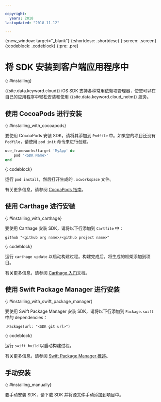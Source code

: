 ```yaml
---

copyright:
  years: 2018
lastupdated: "2018-11-12"

---
```

{:new_window: target="_blank"}
{:shortdesc: .shortdesc}
{:screen: .screen}
{:codeblock: .codeblock}
{:pre: .pre}

# 将 SDK 安装到客户端应用程序中
{: #installing}

{{site.data.keyword.cloud}} iOS SDK 支持各种常用依赖项管理器，使您可以在自己的应用程序中轻松安装和使用 {{site.data.keyword.cloud_notm}} 服务。

## 使用 CocoaPods 进行安装
{: #installing_with_cocoapods}

要使用 CocoaPods 安装 SDK，请将其添加到 `Podfile` 中。如果您的项目还没有 `Podfile`，请使用 `pod init` 命令来进行创建。
```ruby
use_frameworks!target 'MyApp' do
    pod '<SDK Name>'
end
```
{: codeblock}

运行 `pod install`，然后打开生成的 `.xcworkspace` 文件。

有关更多信息，请参阅 [CocoaPods 指南](https://guides.cocoapods.org/using/index.html)。

## 使用 Carthage 进行安装
{: #installing_with_carthage}

要使用 Carthage 安装 SDK，请将以下行添加到 `Cartfile` 中：
```
github "<github org name>/<github project name>"
```
{: codeblock}

运行 `carthage update` 以启动构建过程。构建完成后，将生成的框架添加到项目。 

有关更多信息，请参阅 [Carthage 入门](https://github.com/Carthage/Carthage#getting-started)文档。

## 使用 Swift Package Manager 进行安装
{: #installing_with_swift_package_manager}

要使用 Swift Package Manager 安装 SDK，请将以下行添加到 `Package.swift` 中的 dependencies：
```
.Package(url: "<SDK git url>")
```
{: codeblock}

运行 `swift build` 以启动构建过程。

有关更多信息，请参阅 [Swift Package Manager 概述](https://swift.org/package-manager/)。

## 手动安装
{: #installing_manually}

要手动安装 SDK，请下载 SDK 并将源文件手动添加到项目中。
